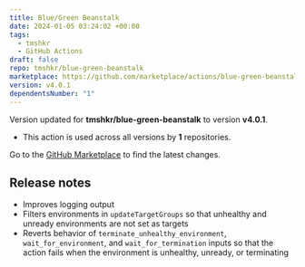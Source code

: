 ```yaml
---
title: Blue/Green Beanstalk
date: 2024-01-05 03:24:02 +00:00
tags:
  - tmshkr
  - GitHub Actions
draft: false
repo: tmshkr/blue-green-beanstalk
marketplace: https://github.com/marketplace/actions/blue-green-beanstalk
version: v4.0.1
dependentsNumber: "1"
---
```



Version updated for **tmshkr/blue-green-beanstalk** to version **v4.0.1**.
- This action is used across all versions by **1** repositories.

Go to the [GitHub Marketplace](https://github.com/marketplace/actions/blue-green-beanstalk) to find the latest changes.

## Release notes

* Improves logging output
* Filters environments in `updateTargetGroups` so that unhealthy and unready environments are not set as targets
* Reverts behavior of `terminate_unhealthy_environment`, `wait_for_environment`, and `wait_for_termination` inputs so that the action fails when the environment is unhealthy, unready, or terminating
